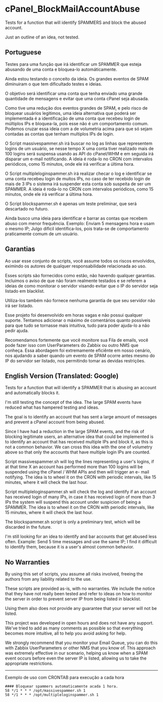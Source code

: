 # cPanel_BlockMailAccountAbuse

Tests for a function that will identify SPAMMERS and block the abused account.

Just an outline of an idea, not tested.

Portuguese
--------------------------------------------------------------------

Testes para uma função que irá identificar um SPAMMER que esteja abusando de uma conta e bloquea-lo automáticamente.

Ainda estou testando o conceito da ideia. Os grandes eventos de SPAM diminuiram o que tem dificultado testes e ideias.


O objetivo será identificar uma conta que tenha enviado uma grande quantidade de mensagens e evitar que uma conta cPanel seja abusada.

Como tive uma redução dos eventos grandes de SPAM, e pelo risco de bloquear usuários legitimos, uma ideia alternativa que poderá ser implementada é a identificação de uma conta que recebeu login de múltiplos IPs e bloquea-la, pois esse não é um comportamento comum. Podemos cruzar essa ideia com a de volumetria acima para que só sejam contadas as contas que tenham multiplos IPs de login.


O Script massivespammer.sh <hour> irá buscar no log as linhas que representem logins de um usuário, se nesse tempo X uma conta tiver realizado mais de 100 logins será suspensa usando as API do cPanel/WHM e em seguida irá disparar um e-mail notificando.
A ideia é roda-lo no CRON com intervalos periódicos, como 15 minutos, onde ele irá verificar a última hora.

O Script multipleloginspammer.sh <hour> irá realizar checar o log e identificar se uma conta recebeu login de muitos IPs, no caso de ter recebido login de mais de 3 IPs o sistema irá suspender esta conta sob suspeita de ser um SPAMMER.
A ideia é roda-lo no CRON com intervalos periódicos, como 15 minutos, onde ele irá verificar a última hora.


O Script blockspammer.sh é apenas um teste preliminar, que será descartado no futuro.


Ainda busco uma ideia para identificar e barrar as contas que recebem abuso com menor frequência.
Exemplo: Enviam 5 mensagens hora e usam o mesmo IP; Julgo dificil identifica-los, pois trata-se de comportamento praticamente comum de um usuário.

Garantias
-----
Ao usar esse conjunto de scripts, você assume todos os riscos envolvidos, eximindo os autores de qualquer responsabilidade relacionada ao uso.

Esses scripts são fornecidos como estão, não havendo qualquer garantias. 
Incluimos o aviso de que não foram realmente testados e se referem a ideias de como monitorar o servidor visando evitar que o IP do servidor seja listado em blacklist.

Utiliza-los também não fornece nenhuma garantia de que seu servidor não irá ser listado.

Esse projeto foi desenvolvido em horas vagas e não possui qualquer suporte.
Tentamos adicionar o máximo de comentários quanto possíveis para que tudo se tornasse mais intuitiva, tudo para poder ajuda-lo a não pedir ajuda.


Recomendamos fortemente que você monitore sua Fila de emails, você pode fazer isso com UserParameters do Zabbix ou outro NMS que conheça. Essa abordagem foi extremamente eficiênte em nosso cenário, nos ajudando a saber quando um evento de SPAM ocorre antes mesmo do IP do servidor ser listado, nos permitindo tomar as devidas restrições.


English Version (Translated: Google)
----------

Tests for a function that will identify a SPAMMER that is abusing an account and automatically blocks it.

I'm still testing the concept of the idea. The large SPAM events have reduced what has hampered testing and ideas.


The goal is to identify an account that has sent a large amount of messages and prevent a cPanel account from being abused.

Since I have had a reduction in the large SPAM events, and the risk of blocking legitimate users, an alternative idea that could be implemented is to identify an account that has received multiple IPs and block it, as this is not a common behavior. We can cross this idea with the one of volumetry above so that only the accounts that have multiple login IPs are counted.


Script massivespammer.sh <hour> will log the lines representing a user's logins, if at that time X an account has performed more than 100 logins will be suspended using the cPanel / WHM APIs and then will trigger an e- mail notifying.
The idea is to wheel it on the CRON with periodic intervals, like 15 minutes, where it will check the last hour.

Script multipleloginspammer.sh <hour> will check the log and identify if an account has received login of many IPs, in case it has received login of more than 3 IPs the system will suspend this account under suspicion of being a SPAMMER.
The idea is to wheel it on the CRON with periodic intervals, like 15 minutes, where it will check the last hour.


The blockspammer.sh script is only a preliminary test, which will be discarded in the future.


I'm still looking for an idea to identify and bar accounts that get abused less often.
Example: Send 5 time messages and use the same IP; I find it difficult to identify them, because it is a user's almost common behavior.

No Warranties
--------
By using this set of scripts, you assume all risks involved, freeing the authors from any liability related to the use.

These scripts are provided as-is, with no warranties.
We include the notice that they have not really been tested and refer to ideas on how to monitor the server in order to prevent server IP from being listed in blacklist.

Using them also does not provide any guarantee that your server will not be listed.

This project was developed in open hours and does not have any support.
We've tried to add as many comments as possible so that everything becomes more intuitive, all to help you avoid asking for help.


We strongly recommend that you monitor your Email Queue, you can do this with Zabbix UserParameters or other NMS that you know of. This approach was extremely effective in our scenario, helping us know when a SPAM event occurs before even the server IP is listed, allowing us to take the appropriate restrictions.





-------------------
Exemplo de uso com CRONTAB para execução a cada hora
```
#### Bloquear spammers automaticamente acada 1 hora.
58 */1 * * * /opt/massivespammer.sh 1
58 */1 * * * /opt/multipleloginspammer.sh 1
```
